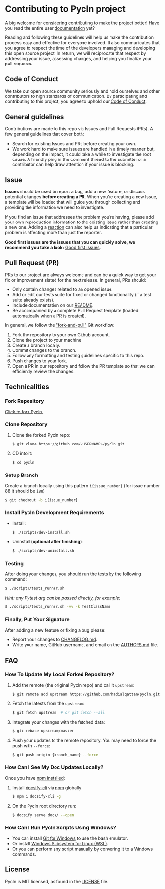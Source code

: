 # Contributing to Pycln project

A big welcome for considering contributing to make the project better! Have you read the
entire user [documentation](README) yet?

Reading and following these guidelines will help us make the contribution process easy
and effective for everyone involved. It also communicates that you agree to respect the
time of the developers managing and developing this open source project. In return, we
will reciprocate that respect by addressing your issue, assessing changes, and helping
you finalize your pull requests.

## Code of Conduct

We take our open source community seriously and hold ourselves and other contributors to
high standards of communication. By participating and contributing to this project, you
agree to uphold our [Code of Conduct](CODE_OF_CONDUCT.md).

## General guidelines

Contributions are made to this repo via Issues and Pull Requests (PRs). A few general
guidelines that cover both:

- Search for existing Issues and PRs before creating your own.
- We work hard to make sure issues are handled in a timely manner but, depending on the
  impact, it could take a while to investigate the root cause. A friendly ping in the
  comment thread to the submitter or a contributor can help draw attention if your issue
  is blocking.

## Issue

**Issues** should be used to report a bug, add a new feature, or discuss potential
changes **before creating a PR**. When you're creating a new Issue, a template will be
loaded that will guide you through collecting and providing the information we need to
investigate.

If you find an issue that addresses the problem you're having, please add your own
reproduction information to the existing issue rather than creating a new one. Adding a
[reaction](https://github.blog/2016-03-10-add-reactions-to-pull-requests-issues-and-comments/)
can also help us indicating that a particular problem is affecting more than just the
reporter.

**Good first issues are the issues that you can quickly solve, we recommend you take a
look:**
[Good first issues](https://github.com/hadialqattan/pycln/labels/good%20first%20issue).

## Pull Request (PR)

PRs to our project are always welcome and can be a quick way to get your fix or
improvement slated for the next release. In general, PRs should:

- Only contain changes related to an opened issue.
- Add or edit our tests suite for fixed or changed functionality (if a test suite
  already exists).
- Include documentation on our [README](README).
- Be accompanied by a complete Pull Request template (loaded automatically when a PR is
  created).

In general, we follow the ["fork-and-pull"](https://github.com/susam/gitpr) Git
workflow:

1. Fork the repository to your own Github account.
2. Clone the project to your machine.
3. Create a branch locally.
4. Commit changes to the branch.
5. Follow any formatting and testing guidelines specific to this repo.
6. Push changes to your fork.
7. Open a PR in our repository and follow the PR template so that we can efficiently
   review the changes.

## Technicalities

### Fork Repository

[Click to fork Pycln.](https://github.com/hadialqattan/pycln/fork)

### Clone Repository

1. Clone the forked Pycln repo:
   ```bash
   $ git clone https://github.com/<USERNAME>/pycln.git
   ```
2. CD into it:
   ```bash
   $ cd pycln
   ```

### Setup Branch

Create a branch locally using this pattern `i{issue_number}` (for issue number 88 it
should be `i88`)

```bash
$ git checkout -b i{issue_number}
```

### Install Pycln Development Requirements

- Install:
  ```bash
  $ ./scripts/dev-install.sh
  ```
- Uninstall (**optional after finishing**):
  ```bash
  $ ./scripts/dev-uninstall.sh
  ```

### Testing

After doing your changes, you should run the tests by the following command:

```bash
$ ./scripts/tests_runner.sh
```

_Hint: any Pytest arg can be passed directly, for example:_

```bash
$ ./scripts/tests_runner.sh -vv -k TestClassName
```

### Finally, Put Your Signature

After adding a new feature or fixing a bug please:

- Report your changes to [CHANGELOG.md](CHANGELOG).
- Write your name, GitHub username, and email on the [AUTHORS.md](AUTHORS) file.

## FAQ

### How To Update My Local Forked Repository?

1. Add the remote (the original Pycln repo) and call it `upstream`:
   ```bash
   $ git remote add upstream https://github.com/hadialqattan/pycln.git
   ```
2. Fetch the latests from the `upstream`:
   ```bash
   $ git fetch upstream  # or git fetch --all
   ```
3. Integrate your changes with the fetched data:
   ```bash
   $ git rebase upstream/master
   ```
4. Push your updates to the remote repository. You may need to force the push with
   `--force`:
   ```bash
   $ git push origin {branch_name} --force
   ```

### How Can I See My Doc Updates Locally?

Once you have [npm installed](https://www.npmjs.com/get-npm):

1. Install [docsify-cli](https://www.npmjs.com/package/docsify-cli) via
   [npm](https://www.npmjs.com/) globally:

   ```bash
   $ npm i docsify-cli -g
   ```

2. On the Pycln root directory run:

   ```bash
   $ docsify serve docs/ --open
   ```

### How Can I Run Pycln Scripts Using Windows?

- You can install [Git for Windows](https://gitforwindows.org/) to use the bash
  emulator.
- Or install
  [Windows Subsystem for Linux (WSL)](https://docs.microsoft.com/en-us/windows/wsl/install-win10).
- Or you can perform any script manually by convering it to a Windows commands.

## License

Pycln is MIT licensed, as found in the
[LICENSE](https://github.com/hadialqattan/pycln/tree/master/LICENSE) file.
